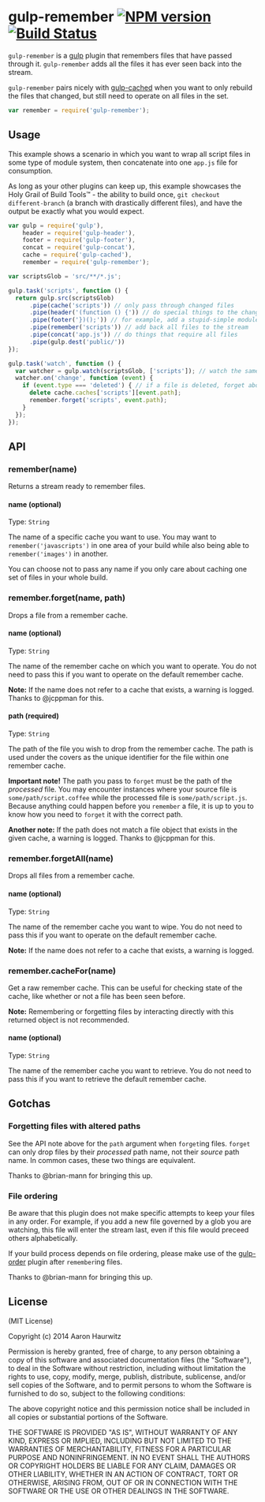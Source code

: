 # gulp-remember [![NPM version](https://badge.fury.io/js/gulp-remember.png)](http://badge.fury.io/js/gulp-remember) [![Build Status](https://travis-ci.org/ahaurw01/gulp-remember.svg?branch=master)](https://travis-ci.org/ahaurw01/gulp-remember)

`gulp-remember` is a [gulp](https://github.com/gulpjs/gulp) plugin that remembers files that have passed through it. `gulp-remember` adds all the files it has ever seen back into the stream.

`gulp-remember` pairs nicely with [gulp-cached](https://github.com/wearefractal/gulp-cached) when you want to only rebuild the files that changed, but still need to operate on all files in the set.

```javascript
var remember = require('gulp-remember');
```

## Usage

This example shows a scenario in which you want to wrap all script files in some type of module system, then concatenate into one `app.js` file for consumption.

As long as your other plugins can keep up, this example showcases the Holy Grail of Build Tools™ - the ability to build once, `git checkout different-branch` (a branch with drastically different files), and have the output be exactly what you would expect.

```javascript
var gulp = require('gulp'),
    header = require('gulp-header'),
    footer = require('gulp-footer'),
    concat = require('gulp-concat'),
    cache = require('gulp-cached'),
    remember = require('gulp-remember');

var scriptsGlob = 'src/**/*.js';

gulp.task('scripts', function () {
  return gulp.src(scriptsGlob)
      .pipe(cache('scripts')) // only pass through changed files
      .pipe(header('(function () {')) // do special things to the changed files...
      .pipe(footer('})();')) // for example, add a stupid-simple module wrap to each file
      .pipe(remember('scripts')) // add back all files to the stream
      .pipe(concat('app.js')) // do things that require all files
      .pipe(gulp.dest('public/'))
});

gulp.task('watch', function () {
  var watcher = gulp.watch(scriptsGlob, ['scripts']); // watch the same files in our scripts task
  watcher.on('change', function (event) {
    if (event.type === 'deleted') { // if a file is deleted, forget about it
      delete cache.caches['scripts'][event.path];
      remember.forget('scripts', event.path);
    }
  });
});
```

## API

### remember(name)

Returns a stream ready to remember files.

#### name (optional)

Type: `String`

The name of a specific cache you want to use. You may want to `remember('javascripts')` in one area of your build while also being able to `remember('images')` in another.

You can choose not to pass any name if you only care about caching one set of files in your whole build.

### remember.forget(name, path)

Drops a file from a remember cache.

#### name (optional)

Type: `String`

The name of the remember cache on which you want to operate. You do not need to pass this if you want to operate on the default remember cache.

**Note:** If the name does not refer to a cache that exists, a warning is logged. Thanks to @jcppman for this.

#### path (required)

Type: `String`

The path of the file you wish to drop from the remember cache. The path is used under the covers as the unique identifier for the file within one remember cache.

**Important note!** The path you pass to `forget` must be the path of the *processed* file. You may encounter instances where your source file is `some/path/script.coffee` while the processed file is `some/path/script.js`. Because anything could happen before you `remember` a file, it is up to you to know how you need to `forget` it with the correct path.

**Another note:** If the path does not match a file object that exists in the given cache, a warning is logged. Thanks to @jcppman for this.

### remember.forgetAll(name)

Drops all files from a remember cache.

#### name (optional)

Type: `String`

The name of the remember cache you want to wipe. You do not need to pass this if you want to operate on the default remember cache.

**Note:** If the name does not refer to a cache that exists, a warning is logged.

### remember.cacheFor(name)

Get a raw remember cache. This can be useful for checking state of the cache, like whether or not a file has been seen before.

**Note:** Remembering or forgetting files by interacting directly with this returned object is not recommended.

#### name (optional)

Type: `String`

The name of the remember cache you want to retrieve. You do not need to pass this if you want to retrieve the default remember cache.

## Gotchas

### Forgetting files with altered paths

See the API note above for the `path` argument when `forget`ing files. `forget` can only drop files by their *processed* path name, not their *source* path name. In common cases, these two things are equivalent.

Thanks to @brian-mann for bringing this up.

### File ordering

Be aware that this plugin does not make specific attempts to keep your files in any order. For example, if you add a new file governed by a glob you are watching, this file will enter the stream last, even if this file would preceed others alphabetically.

If your build process depends on file ordering, please make use of the [gulp-order](https://www.npmjs.org/package/gulp-order) plugin after `remember`ing files.

Thanks to @brian-mann for bringing this up.

## License

(MIT License)

Copyright (c) 2014 Aaron Haurwitz

Permission is hereby granted, free of charge, to any person obtaining a copy
of this software and associated documentation files (the "Software"), to deal
in the Software without restriction, including without limitation the rights
to use, copy, modify, merge, publish, distribute, sublicense, and/or sell
copies of the Software, and to permit persons to whom the Software is
furnished to do so, subject to the following conditions:

The above copyright notice and this permission notice shall be included in
all copies or substantial portions of the Software.

THE SOFTWARE IS PROVIDED "AS IS", WITHOUT WARRANTY OF ANY KIND, EXPRESS OR
IMPLIED, INCLUDING BUT NOT LIMITED TO THE WARRANTIES OF MERCHANTABILITY,
FITNESS FOR A PARTICULAR PURPOSE AND NONINFRINGEMENT. IN NO EVENT SHALL THE
AUTHORS OR COPYRIGHT HOLDERS BE LIABLE FOR ANY CLAIM, DAMAGES OR OTHER
LIABILITY, WHETHER IN AN ACTION OF CONTRACT, TORT OR OTHERWISE, ARISING FROM,
OUT OF OR IN CONNECTION WITH THE SOFTWARE OR THE USE OR OTHER DEALINGS IN
THE SOFTWARE.
